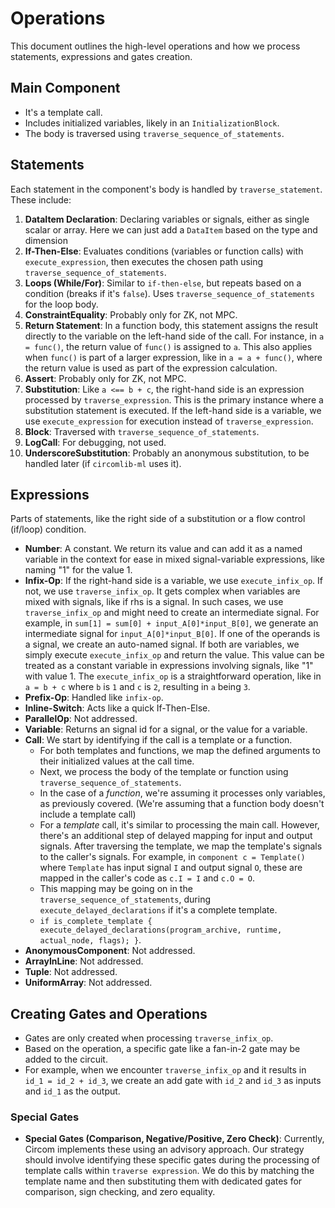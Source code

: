 # Operations

This document outlines the high-level operations and how we process statements, expressions and gates creation.

## Main Component

- It's a template call.
- Includes initialized variables, likely in an `InitializationBlock`.
- The body is traversed using `traverse_sequence_of_statements`.

## Statements

Each statement in the component's body is handled by `traverse_statement`. These include:

1. **DataItem Declaration**: Declaring variables or signals, either as single scalar or array. Here we can just add a `DataItem` based on the type and dimension
2. **If-Then-Else**: Evaluates conditions (variables or function calls) with `execute_expression`, then executes the chosen path using `traverse_sequence_of_statements`.
3. **Loops (While/For)**: Similar to `if-then-else`, but repeats based on a condition (breaks if it's `false`). Uses `traverse_sequence_of_statements` for the loop body.
4. **ConstraintEquality**: Probably only for ZK, not MPC.
5. **Return Statement**: In a function body, this statement assigns the result directly to the variable on the left-hand side of the call. For instance, in `a = func()`, the return value of `func()` is assigned to `a`. This also applies when `func()` is part of a larger expression, like in `a = a + func()`, where the return value is used as part of the expression calculation.
6. **Assert**: Probably only for ZK, not MPC.
7. **Substitution**: Like `a <== b + c`, the right-hand side is an expression processed by `traverse_expression`. This is the primary instance where a substitution statement is executed. If the left-hand side is a variable, we use `execute_expression` for execution instead of `traverse_expression`.
8. **Block**: Traversed with `traverse_sequence_of_statements`.
9. **LogCall**: For debugging, not used.
10. **UnderscoreSubstitution**: Probably an anonymous substitution, to be handled later (if `circomlib-ml` uses it).

## Expressions

Parts of statements, like the right side of a substitution or a flow control (if/loop) condition.

- **Number**: A constant. We return its value and can add it as a named variable in the context for ease in mixed signal-variable expressions, like naming "1" for the value 1.
- **Infix-Op**: If the right-hand side is a variable, we use `execute_infix_op`. If not, we use `traverse_infix_op`. It gets complex when variables are mixed with signals, like if rhs is a signal. In such cases, we use `traverse_infix_op` and might need to create an intermediate signal. For example, in `sum[1] = sum[0] + input_A[0]*input_B[0]`, we generate an intermediate signal for `input_A[0]*input_B[0]`. If one of the operands is a signal, we create an auto-named signal. If both are variables, we simply execute `execute_infix_op` and return the value. This value can be treated as a constant variable in expressions involving signals, like "1" with value 1. The `execute_infix_op` is a straightforward operation, like in `a = b + c` where `b` is `1` and `c` is `2`, resulting in `a` being `3`.
- **Prefix-Op**: Handled like `infix-op`.
- **Inline-Switch**: Acts like a quick If-Then-Else.
- **ParallelOp**: Not addressed.
- **Variable**: Returns an signal id for a signal, or the value for a variable.
- **Call**: We start by identifying if the call is a template or a function.
  - For both templates and functions, we map the defined arguments to their initialized values at the call time.
  - Next, we process the body of the template or function using `traverse_sequence_of_statements`.
  - In the case of a _function_, we're assuming it processes only variables, as previously covered. (We're assuming that a function body doesn't include a template call)
  - For a _template_ call, it's similar to processing the main call. However, there's an additional step of delayed mapping for input and output signals. After traversing the template, we map the template's signals to the caller's signals. For example, in `component c = Template()` where `Template` has input signal `I` and output signal `O`, these are mapped in the caller's code as `c.I = I` and `c.O = O`.
  - This mapping may be going on in the `traverse_sequence_of_statements`, during `execute_delayed_declarations` if it's a complete template.
  - `if is_complete_template { execute_delayed_declarations(program_archive, runtime, actual_node, flags); }`.
- **AnonymousComponent**: Not addressed.
- **ArrayInLine**: Not addressed.
- **Tuple**: Not addressed.
- **UniformArray**: Not addressed.

## Creating Gates and Operations

- Gates are only created when processing `traverse_infix_op`.
- Based on the operation, a specific gate like a fan-in-2 gate may be added to the circuit.
- For example, when we encounter `traverse_infix_op` and it results in `id_1 = id_2 + id_3`, we create an add gate with `id_2` and `id_3` as inputs and `id_1` as the output.

### Special Gates

- **Special Gates (Comparison, Negative/Positive, Zero Check)**: Currently, Circom implements these using an advisory approach. Our strategy should involve identifying these specific gates during the processing of template calls within `traverse expression`. We do this by matching the template name and then substituting them with dedicated gates for comparison, sign checking, and zero equality.
